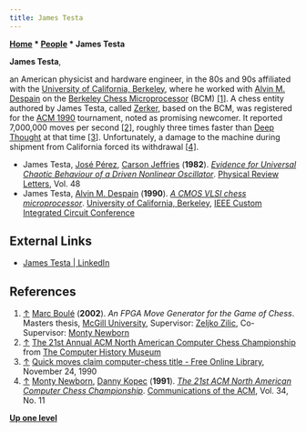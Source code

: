 ```yaml
---
title: James Testa
---
```

**[Home](Home "Home") \* [People](People "People") \* James Testa**


**James Testa**,  

an American physicist and hardware engineer, in the 80s and 90s affiliated with the [University of California, Berkeley](University_of_California,_Berkeley "University of California, Berkeley"), where he worked with [Alvin M. Despain](Alvin_M._Despain "Alvin M. Despain") on the [Berkeley Chess Microprocessor](Berkeley_Chess_Microprocessor "Berkeley Chess Microprocessor") (BCM) <a id="cite-note-1" href="#cite-ref-1">[1]</a>. 
A chess entity authored by James Testa, called [Zerker](Zerker "Zerker"), based on the BCM, was registered for the [ACM 1990](ACM_1990 "ACM 1990") tournament, noted as promising newcomer. It reported 7,000,000 moves per second 
<a id="cite-note-2" href="#cite-ref-2">[2]</a>, 
roughly three times faster than [Deep Thought](Deep_Thought "Deep Thought") at that time <a id="cite-note-3" href="#cite-ref-3">[3]</a>. 
Unfortunately, a damage to the machine during shipment from California forced its withdrawal <a id="cite-note-4" href="#cite-ref-4">[4]</a>.






* James Testa, [José Pérez](https://faculty.unt.edu/editprofile.php?onlyview=1&pid=1341), [Carson Jeffries](https://en.wikipedia.org/wiki/Carson_D._Jeffries) (**1982**). *[Evidence for Universal Chaotic Behaviour of a Driven Nonlinear Oscillator](http://journals.aps.org/prl/abstract/10.1103/PhysRevLett.48.714)*. [Physical Review Letters](https://en.wikipedia.org/wiki/Physical_Review_Letters), Vol. 48
* James Testa, [Alvin M. Despain](Alvin_M._Despain "Alvin M. Despain") (**1990**). *[A CMOS VLSI chess microprocessor](https://ieeexplore.ieee.org/document/124744)*. [University of California, Berkeley](University_of_California,_Berkeley "University of California, Berkeley"), [IEEE Custom Integrated Circuit Conference](IEEE "IEEE")


## External Links


* [James Testa | LinkedIn](https://www.linkedin.com/pub/james-testa/0/30a/b)


## References


1. <a id="cite-ref-1" href="#cite-note-1">↑</a> [Marc Boulé](Marc_Boul%C3%A9 "Marc Boulé") (**2002**). *An FPGA Move Generator for the Game of Chess*. Masters thesis, [McGill University](McGill_University "McGill University"), Supervisor: [Zeljko Zilic](Zeljko_Zilic "Zeljko Zilic"), Co-Supervisor: [Monty Newborn](Monroe_Newborn "Monroe Newborn")
2. <a id="cite-ref-2" href="#cite-note-2">↑</a> [The 21st Annual ACM North American Computer Chess Championship](https://www.computerhistory.org/chess/doc-431614f6cbb95/) from [The Computer History Museum](The_Computer_History_Museum "The Computer History Museum")
3. <a id="cite-ref-3" href="#cite-note-3">↑</a> [Quick moves claim computer-chess title - Free Online Library](http://www.thefreelibrary.com/Quick+moves+claim+computer-chess+title.-a09145976), November 24, 1990
4. <a id="cite-ref-4" href="#cite-note-4">↑</a> [Monty Newborn](Monroe_Newborn "Monroe Newborn"), [Danny Kopec](Danny_Kopec "Danny Kopec") (**1991**). *[The 21st ACM North American Computer Chess Championship](http://dl.acm.org/citation.cfm?id=125497)*. [Communications of the ACM](ACM#Communications "ACM"), Vol. 34, No. 11

**[Up one level](People "People")**







 
